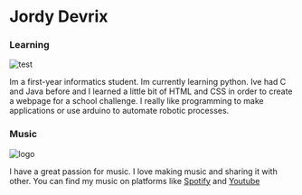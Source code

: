 # Jordy Devrix
### Learning
![test](https://cdn.ttgtmedia.com/rms/onlineimages/code_g1019737194.jpg)

Im a first-year informatics student. Im currently learning python. Ive had C and Java before and I learned a little bit of HTML and CSS in order to create a webpage for a school challenge.
I really like programming to make applications or use arduino to automate robotic processes.

### Music
![logo](https://yt3.googleusercontent.com/G_2wbba_Vx3UZ54Xs8hk4ku6nyEqpNdbg5ZduSys4hnqdbRvXsgXeswNSYKupltG6Gw78x3Fuuc=s176-c-k-c0x00ffffff-no-rj)

I have a great passion for music. I love making music and sharing it with other. You can find my music on platforms like [Spotify](https://open.spotify.com/artist/0JJDDRrFRp2UXPxtEACQjj?si=IH7ihYIpRim5ZQls5eTgXQ) and [Youtube](https://www.youtube.com/channel/UCVRspdDyYr9lTNLat49EgTg)

<!---
JordyDevrix/JordyDevrix is a ✨ special ✨ repository because its `README.md` (this file) appears on your GitHub profile.
You can click the Preview link to take a look at your changes.
--->
